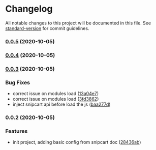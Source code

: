 # Changelog

All notable changes to this project will be documented in this file. See [standard-version](https://github.com/conventional-changelog/standard-version) for commit guidelines.

### [0.0.5](https://github.com/f3ltron/nuxt-snipcart/compare/v0.0.4...v0.0.5) (2020-10-05)

### [0.0.4](https://github.com/f3ltron/nuxt-snipcart/compare/v0.0.3...v0.0.4) (2020-10-05)

### [0.0.3](https://github.com/f3ltron/nuxt-snipcart/compare/v0.0.2...v0.0.3) (2020-10-05)


### Bug Fixes

* correct issue on modules load ([13a04e7](https://github.com/f3ltron/nuxt-snipcart/commit/13a04e72a91770c338ce5bb6212be3159adbce12))
* correct issue on modules load ([3fd3862](https://github.com/f3ltron/nuxt-snipcart/commit/3fd386243d45760e25f330f04b4b56c8f7680142))
* inject snipcart api before load the js ([baa277d](https://github.com/f3ltron/nuxt-snipcart/commit/baa277da5e17e2393826ec55fde772f7c5bdb5c2))

### 0.0.2 (2020-10-05)


### Features

* init project, adding basic config from snipcart doc ([28436ab](https://github.com/f3ltron/nuxt-snipcart/commit/28436ab506420e19c837218b6f2758d0b625d5c4))
